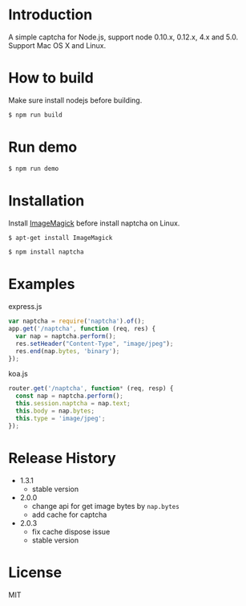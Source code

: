 # Introduction
A simple captcha for Node.js, support node 0.10.x, 0.12.x, 4.x and 5.0. Support Mac OS X and Linux.

# How to build
Make sure install nodejs before building.
``` bash
$ npm run build
```

# Run demo
``` bash
$ npm run demo
```

# Installation
Install [ImageMagick](http://www.imagemagick.org/script/index.php) before install naptcha on Linux.

``` bash
$ apt-get install ImageMagick
```

``` bash
$ npm install naptcha
```

# Examples
express.js

``` javascript
var naptcha = require('naptcha').of();
app.get('/naptcha', function (req, res) {
  var nap = naptcha.perform();
  res.setHeader("Content-Type", "image/jpeg");
  res.end(nap.bytes, 'binary');
});
```

koa.js

``` javascript
router.get('/naptcha', function* (req, resp) {
  const nap = naptcha.perform();
  this.session.naptcha = nap.text;
  this.body = nap.bytes;
  this.type = 'image/jpeg';
});
```

# Release History
* 1.3.1
  * stable version
* 2.0.0
  * change api for get image bytes by `nap.bytes`
  * add cache for captcha
* 2.0.3
  * fix cache dispose issue
  * stable version

# License
MIT
